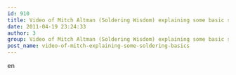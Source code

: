 ```yaml
---
id: 910
title: Video of Mitch Altman (Soldering Wisdom) explaining some basic soldering techniques
date: 2011-04-19 23:24:33
author: 3
group: Video of Mitch Altman (Soldering Wisdom) explaining some basic soldering techniques
post_name: video-of-mitch-explaining-some-soldering-basics
---
```


en